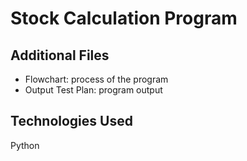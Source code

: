 # Stock Calculation Program

## Additional Files
- Flowchart: process of the program
- Output Test Plan: program output

## Technologies Used

Python
